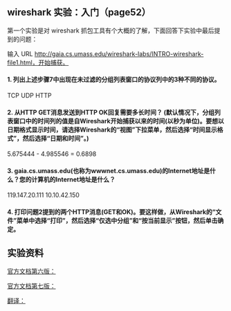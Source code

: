 ## wireshark 实验：入门（page52）

第一个实验是对 wireshark 抓包工具有个大概的了解，下面回答下实验中最后提到的问题：

输入 URL http://gaia.cs.umass.edu/wireshark-labs/INTRO-wireshark-file1.html，开始捕获。

#### 1. 列出上述步骤7中出现在未过滤的分组列表窗口的协议列中的3种不同的协议。

TCP UDP HTTP

#### 2. 从HTTP GET消息发送到HTTP OK回复需要多长时间？ (默认情况下，分组列表窗口中的时间列的值是自Wireshark开始捕获以来的时间(以秒为单位)。要想以日期格式显示时间，请选择Wireshark的“视图”下拉菜单，然后选择“时间显示格式”，然后选择“日期和时间”。)

5.675444 - 4.985546 = 0.6898

#### 3. gaia.cs.umass.edu(也称为wwwnet.cs.umass.edu)的Internet地址是什么？您的计算机的Internet地址是什么？

119.147.20.111
10.10.42.150

#### 4. 打印问题2提到的两个HTTP消息(GET和OK)。要这样做，从Wireshark的“文件”菜单中选择“打印”，然后选择“仅选中分组”和“按当前显示”按钮，然后单击确定。

## 实验资料

[官方文档第六版：](https://github.com/moranzcw/Computer-Networking-A-Top-Down-Approach-NOTES/blob/master/WiresharkLab/Wireshark%E5%AE%9E%E9%AA%8C-Intro/Wireshark_Intro_v6.0.pdf)

[官方文档第七版：](https://github.com/moranzcw/Computer-Networking-A-Top-Down-Approach-NOTES/blob/master/WiresharkLab/Wireshark%E5%AE%9E%E9%AA%8C-Intro/Wireshark_Intro_v7.0.pdf)

[翻译：](https://github.com/moranzcw/Computer-Networking-A-Top-Down-Approach-NOTES/blob/master/WiresharkLab/Wireshark%E5%AE%9E%E9%AA%8C-Intro/Wireshark%E5%AE%9E%E9%AA%8C-Intro.md)
